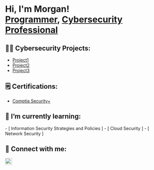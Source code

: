 <h1>Hi, I'm Morgan! <br/><a href="https://github.com/mfranklin61">Programmer</a>, <a href="https://www.linkedin.com/in/morgan-franklin/">Cybersecurity Professional</a></h1>

<h2>👨‍💻 Cybersecurity Projects:</h2>

  - [Project1](https://github.com/mfranklin61)
  - [Project2](https://github.com/mfranklin61)
  - [Project3](https://github.com/mfranklin61)

<h2>🗒️ Certifications:</h2>

  - [Comptia Security+](https://www.credly.com/badges/97591581-e376-47d0-a3d2-ee969191c1b6/public_url)
  
<h2> 🌱 I’m currently learning:</h2>
- [ Information Security Strategies and Policies ]
- [ Cloud Security ]
- [ Network Security ]

<h2> 🤳 Connect with me:</h2>

[<img align="left" alt="Morgan | LinkedIn" width="22px" src="https://cdn.jsdelivr.net/npm/simple-icons@v3/icons/linkedin.svg" />][linkedin]

[linkedin]: https://linkedin.com/in/morgan-franklin
